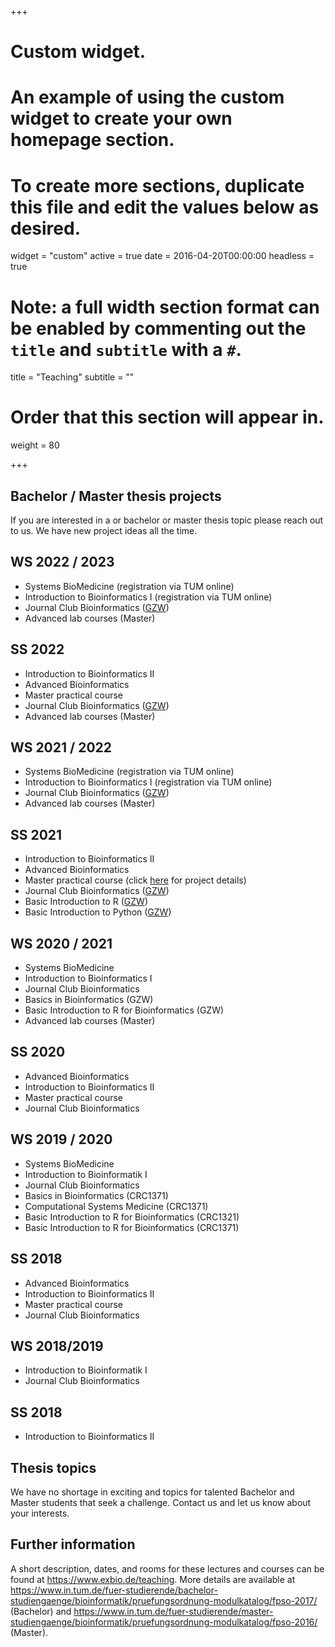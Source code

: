 +++
# Custom widget.
# An example of using the custom widget to create your own homepage section.
# To create more sections, duplicate this file and edit the values below as desired.
widget = "custom"
active = true
date = 2016-04-20T00:00:00
headless = true

# Note: a full width section format can be enabled by commenting out the `title` and `subtitle` with a `#`.
title = "Teaching"
subtitle = ""

# Order that this section will appear in.
weight = 80

+++

## Bachelor / Master thesis projects
If you are interested in a or bachelor or master thesis topic please reach out to us. We have new project ideas all the time.

## WS 2022 / 2023
+ Systems BioMedicine (registration via TUM online)
+ Introduction to Bioinformatics I (registration via TUM online)
+ Journal Club Bioinformatics ([GZW](https://www.gzw.wzw.tum.de/en/during-your-doctorate/events-at-gzw-and-the-campus/))
+ Advanced lab courses (Master) 

## SS 2022
+ Introduction to Bioinformatics II
+ Advanced Bioinformatics
+ Master practical course 
+ Journal Club Bioinformatics ([GZW](https://www.gzw.wzw.tum.de/en/during-your-doctorate/events-at-gzw-and-the-campus/))
+ Advanced lab courses (Master) 

## WS 2021 / 2022
+ Systems BioMedicine (registration via TUM online)
+ Introduction to Bioinformatics I (registration via TUM online)
+ Journal Club Bioinformatics ([GZW](https://www.gzw.wzw.tum.de/en/during-your-doctorate/events-at-gzw-and-the-campus/))
+ Advanced lab courses (Master) 

## SS 2021
+ Introduction to Bioinformatics II
+ Advanced Bioinformatics
+ Master practical course (click [here](https://docs.google.com/document/d/1p6UYTgzHkcrpinP_cMjIRq43Dsv9iOrtF5ry1Nz4BuI/edit?usp=sharing) for project details)
+ Journal Club Bioinformatics ([GZW](https://www.gzw.wzw.tum.de/en/during-your-doctorate/events-at-gzw-and-the-campus/))
+ Basic Introduction to R ([GZW](https://www.gzw.wzw.tum.de/en/during-your-doctorate/events-at-gzw-and-the-campus/))
+ Basic Introduction to Python ([GZW](https://www.gzw.wzw.tum.de/en/during-your-doctorate/events-at-gzw-and-the-campus/))

## WS 2020 / 2021

+ Systems BioMedicine
+ Introduction to Bioinformatics I
+ Journal Club Bioinformatics
+ Basics in Bioinformatics (GZW)
+ Basic Introduction to R for Bioinformatics (GZW)
+ Advanced lab courses (Master)

## SS 2020

+ Advanced Bioinformatics
+ Introduction to Bioinformatics II 
+ Master practical course
+ Journal Club Bioinformatics

## WS 2019 / 2020

+ Systems BioMedicine
+ Introduction to Bioinformatik I
+ Journal Club Bioinformatics
+ Basics in Bioinformatics (CRC1371)
+ Computational Systems Medicine (CRC1371)
+ Basic Introduction to R for Bioinformatics (CRC1321)
+ Basic Introduction to R for Bioinformatics (CRC1371)

## SS 2018

+ Advanced Bioinformatics
+ Introduction to Bioinformatics II 
+ Master practical course
+ Journal Club Bioinformatics

## WS 2018/2019

+ Introduction to Bioinformatik I
+ Journal Club Bioinformatics

## SS 2018

+ Introduction to Bioinformatics II

## Thesis topics

We have no shortage in exciting and topics for talented Bachelor and Master students that seek a challenge. Contact us and let us know about your interests.

## Further information
A short description, dates, and rooms for these lectures and courses can be found at https://www.exbio.de/teaching.
More details are available at https://www.in.tum.de/fuer-studierende/bachelor-studiengaenge/bioinformatik/pruefungsordnung-modulkatalog/fpso-2017/ (Bachelor) and https://www.in.tum.de/fuer-studierende/master-studiengaenge/bioinformatik/pruefungsordnung-modulkatalog/fpso-2016/ (Master).
